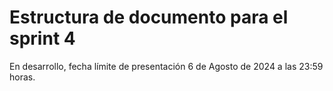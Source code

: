 # Estructura de documento para el sprint 4

En desarrollo, fecha límite de presentación 6 de Agosto de 2024 a las 23:59 horas.
